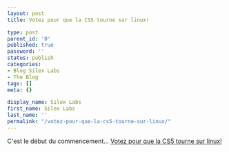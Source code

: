 ```yaml
---
layout: post
title: Votez pour que la CS5 tourne sur linux!

type: post
parent_id: '0'
published: true
password: ''
status: publish
categories:
- Blog Silex Labs
- The Blog
tags: []
meta: {}

display_name: Silex Labs
first_name: Silex Labs
last_name: ''
permalink: "/votez-pour-que-la-cs5-tourne-sur-linux/"
---
```


C'est le début du commencement... [Votez pour que la CS5 tourne sur linux!](http://poll.pollcode.com/Xxah)